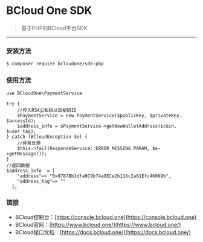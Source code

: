 # BCloud One SDK
>基于PHP的BCloud平台SDK

-------
### 安装方法

```
$ composer require bcloudone/sdk-php 
```

### 使用方法


```
use BCloudOne\PaymentService

try {
    //传入RSA公私钥以及秘钥ID
    $PaymentService = new PaymentService($publicKey, $privateKey, $accessId);
    $address_info = $PaymentService->getNewWalletAddress($coin, $user_tag);
} catch (BCloudException $e) {
    //异常处理
    $this->fail(ResponseService::ERROR_MISSING_PARAM, $e->getMessage());
}
//返回数据
$address_info  = [
    "address"=> "0x9787Bb1dfa0C9b74a0ECe2b116c2a61Efc46069b",
    "address_tag"=> ""
  ];
```

### 链接
* BCloud控制台：[https://console.bcloud.one](https://console.bcloud.one)
* BCloud官网：[https://www.bcloud.one/](https://www.bcloud.one/)
* BCloud接口文档：[https://docs.bcloud.one/](https://docs.bcloud.one/)



